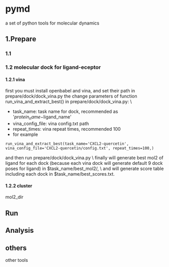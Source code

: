 
# pymd
a set of python tools for molecular dynamics
## 1.Prepare

### 1.1

### 1.2 molecular dock for ligand-eceptor
#### 1.2.1 vina 

first you must install openbabel and vina, and set their path in prepare/dock/dock_vina.py
the change parameters of function run_vina_and_extract_best() in prepare/dock/dock_vina.py: \ 
* task_name: task name for dock, recommended as '$protein_name-$ligand_name'
* vina_config_file: vina config.txt path
* repeat_times: vina repeat times, recommended 100
* for example
```
run_vina_and_extract_best(task_name='CXCL2-quercetin', vina_config_file='CXCL2-quercetin/config.txt', repeat_times=100,)
```
and then run prepare/dock/dock_vina.py \ 
finally will generate best mol2 of ligand for each dock (because each vina dock will generate default 9 dock poses for ligand) in $task_name/best_mol2/, \ 
and will generate score table including each dock in $task_name/best_scores.txt.


#### 1.2.2 cluster
mol2_dir

## Run

## Analysis

## others
other tools

